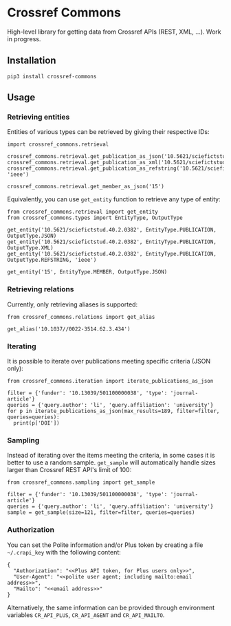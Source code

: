 # Crossref Commons

High-level library for getting data from Crossref APIs (REST, XML, ...). Work in progress.

## Installation

    pip3 install crossref-commons

## Usage

### Retrieving entities

Entities of various types can be retrieved by giving their respective IDs:

    import crossref_commons.retrieval

    crossref_commons.retrieval.get_publication_as_json('10.5621/sciefictstud.40.2.0382')
    crossref_commons.retrieval.get_publication_as_xml('10.5621/sciefictstud.40.2.0382')
    crossref_commons.retrieval.get_publication_as_refstring('10.5621/sciefictstud.40.2.0382', 'ieee')

    crossref_commons.retrieval.get_member_as_json('15')

Equivalently, you can use `get_entity` function to retrieve any type of entity:

    from crossref_commons.retrieval import get_entity
    from crossref_commons.types import EntityType, OutputType

    get_entity('10.5621/sciefictstud.40.2.0382', EntityType.PUBLICATION, OutputType.JSON)
    get_entity('10.5621/sciefictstud.40.2.0382', EntityType.PUBLICATION, OutputType.XML)
    get_entity('10.5621/sciefictstud.40.2.0382', EntityType.PUBLICATION, OutputType.REFSTRING, 'ieee')

    get_entity('15', EntityType.MEMBER, OutputType.JSON)

### Retrieving relations

Currently, only retrieving aliases is supported:

    from crossref_commons.relations import get_alias

    get_alias('10.1037//0022-3514.62.3.434')

### Iterating

It is possible to iterate over publications meeting specific criteria (JSON only):

    from crossref_commons.iteration import iterate_publications_as_json

    filter = {'funder': '10.13039/501100000038', 'type': 'journal-article'}
    queries = {'query.author': 'li', 'query.affiliation': 'university'}
    for p in iterate_publications_as_json(max_results=189, filter=filter, queries=queries):
      print(p['DOI'])

### Sampling

Instead of iterating over the items meeting the criteria, in some cases it is better to use a random sample. `get_sample` will automatically handle sizes larger than Crossref REST API's limit of 100:

    from crossref_commons.sampling import get_sample

    filter = {'funder': '10.13039/501100000038', 'type': 'journal-article'}
    queries = {'query.author': 'li', 'query.affiliation': 'university'}
    sample = get_sample(size=121, filter=filter, queries=queries)

### Authorization

You can set the Polite information and/or Plus token by creating a file `~/.crapi_key` with the following content:

    {
      "Authorization": "<<Plus API token, for Plus users only>>",
      "User-Agent": "<<polite user agent; including mailto:email address>>",
      "Mailto": "<<email address>>"
    }

Alternatively, the same information can be provided through environment variables `CR_API_PLUS`, `CR_API_AGENT` and `CR_API_MAILTO`.
